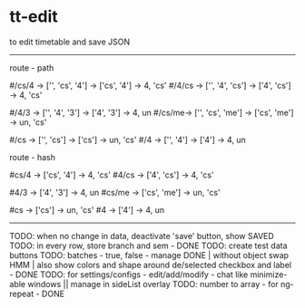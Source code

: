 # tt-edit
to edit timetable and save JSON

--------

route - path

#/cs/4 -> ['', 'cs', '4']  -> ['cs', '4']  -> 4, 'cs'
#/4/cs -> ['', '4', 'cs']  -> ['4', 'cs']  -> 4, 'cs'

#/4/3  -> ['', '4', '3']   -> ['4', '3']   -> 4, un
#/cs/me-> ['', 'cs', 'me'] -> ['cs', 'me'] -> un, 'cs'


#/cs -> ['', 'cs'] -> ['cs'] -> un, 'cs'
#/4  -> ['', '4']  -> ['4']  -> 4, un


route - hash

#cs/4  -> ['cs', '4']     -> 4, 'cs'
#4/cs  -> ['4', 'cs']     -> 4, 'cs'

#4/3   -> ['4', '3']      -> 4, un
#cs/me -> ['cs', 'me']    -> un, 'cs'


#cs -> ['cs'] -> un, 'cs'
#4  -> ['4']  -> 4, un


--------

TODO: when no change in data, deactivate 'save' button, show SAVED
TODO: in every row, store branch and sem - DONE
TODO: create test data buttons
TODO: batches - true, false - manage DONE | without object swap HMM | also show colors and shape around de/selected checkbox and label - DONE
TODO: for settings/configs - edit/add/modify - chat like minimize-able windows || manage in sideList overlay
TODO: number to array - for ng-repeat - DONE
